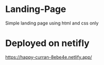 # Landing-Page
Simple landing page using html and css only

# Deployed on netifly
https://happy-curran-8ebe4e.netlify.app/
